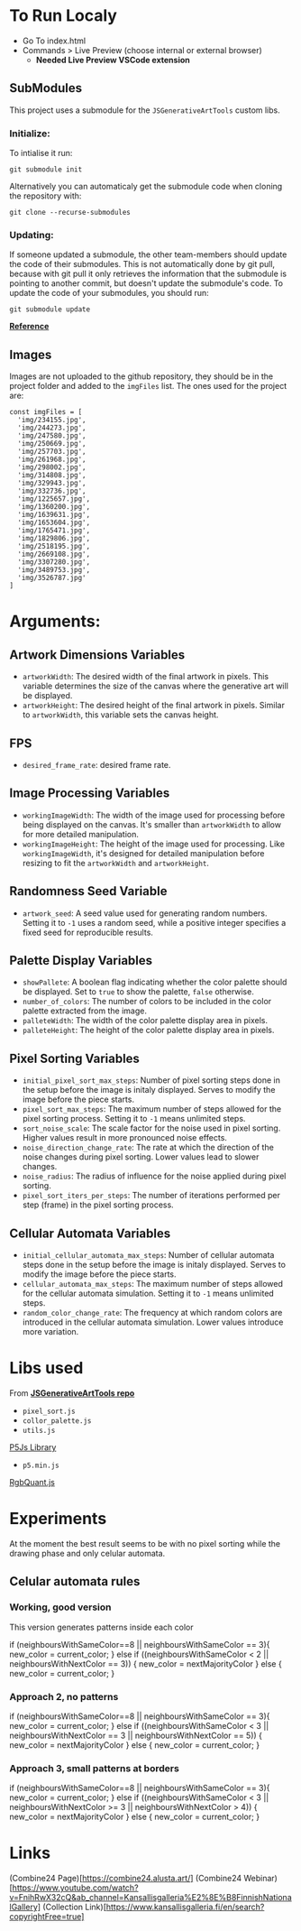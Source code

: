 # To Run Localy

- Go To index.html
- Commands > Live Preview (choose internal or external browser)
  - **Needed Live Preview VSCode extension**

## SubModules

This project uses a submodule for the `JSGenerativeArtTools` custom libs.

### Initialize:

To intialise it run:
```
git submodule init
```

Alternatively you can automaticaly get the submodule code when cloning the repository with:
```
git clone --recurse-submodules
```

### Updating:

If someone updated a submodule, the other team-members should update the code of their submodules. This is not automatically done by git pull, because with git pull it only retrieves the information that the submodule is pointing to another commit, but doesn't update the submodule's code. To update the code of your submodules, you should run:
```
git submodule update
```


**[Reference](https://gist.github.com/gitaarik/8735255)**

## Images

Images are not uploaded to the github repository, they should be in the project folder and added to the `imgFiles` list. The ones used for the project are:

```
const imgFiles = [
  'img/234155.jpg',
  'img/244273.jpg',
  'img/247580.jpg',
  'img/250669.jpg',
  'img/257703.jpg',
  'img/261968.jpg',
  'img/298002.jpg',
  'img/314808.jpg',
  'img/329943.jpg',
  'img/332736.jpg',
  'img/1225657.jpg',
  'img/1360200.jpg',
  'img/1639631.jpg',
  'img/1653604.jpg',
  'img/1765471.jpg',
  'img/1829806.jpg',
  'img/2518195.jpg',
  'img/2669108.jpg',
  'img/3307280.jpg',
  'img/3489753.jpg',
  'img/3526787.jpg'
]
```

# Arguments:

## Artwork Dimensions Variables
- `artworkWidth`: The desired width of the final artwork in pixels. This variable determines the size of the canvas where the generative art will be displayed.
- `artworkHeight`: The desired height of the final artwork in pixels. Similar to `artworkWidth`, this variable sets the canvas height.

## FPS
- `desired_frame_rate`: desired frame rate.

## Image Processing Variables
- `workingImageWidth`: The width of the image used for processing before being displayed on the canvas. It's smaller than `artworkWidth` to allow for more detailed manipulation.
- `workingImageHeight`: The height of the image used for processing. Like `workingImageWidth`, it's designed for detailed manipulation before resizing to fit the `artworkWidth` and `artworkHeight`.

## Randomness Seed Variable
- `artwork_seed`: A seed value used for generating random numbers. Setting it to `-1` uses a random seed, while a positive integer specifies a fixed seed for reproducible results.

## Palette Display Variables
- `showPallete`: A boolean flag indicating whether the color palette should be displayed. Set to `true` to show the palette, `false` otherwise.
- `number_of_colors`: The number of colors to be included in the color palette extracted from the image.
- `palleteWidth`: The width of the color palette display area in pixels.
- `palleteHeight`: The height of the color palette display area in pixels.

## Pixel Sorting Variables
- `initial_pixel_sort_max_steps`: Number of pixel sorting steps done in the setup before the image is initaly displayed. Serves to modify the image before the piece starts.
- `pixel_sort_max_steps`: The maximum number of steps allowed for the pixel sorting process. Setting it to `-1` means unlimited steps.
- `sort_noise_scale`: The scale factor for the noise used in pixel sorting. Higher values result in more pronounced noise effects.
- `noise_direction_change_rate`: The rate at which the direction of the noise changes during pixel sorting. Lower values lead to slower changes.
- `noise_radius`: The radius of influence for the noise applied during pixel sorting.
- `pixel_sort_iters_per_steps`: The number of iterations performed per step (frame) in the pixel sorting process.

## Cellular Automata Variables
- `initial_cellular_automata_max_steps`: Number of cellular automata steps done in the setup before the image is initaly displayed. Serves to modify the image before the piece starts.
- `cellular_automata_max_steps`: The maximum number of steps allowed for the cellular automata simulation. Setting it to `-1` means unlimited steps.
- `random_color_change_rate`: The frequency at which random colors are introduced in the cellular automata simulation. Lower values introduce more variation.

# Libs used
From **[JSGenerativeArtTools repo](https://github.com/carlesanton/JSGenerativeArtTools)**
- `pixel_sort.js`
- `collor_palette.js`
- `utils.js`

[P5Js Library](https://p5js.org/es/download/)
- `p5.min.js`

[RgbQuant.js](https://github.com/leeoniya/RgbQuant.js/tree/master)

# Experiments

At the moment the best result seems to be with no pixel sorting while the drawing phase and only celular automata.

## Celular automata rules

### Working, good version

This version generates patterns inside each color

if (neighboursWithSameColor==8 || neighboursWithSameColor == 3){
    new_color = current_color;
}
else if ((neighboursWithSameColor < 2  || neighboursWithNextColor == 3)) {
    new_color = nextMajorityColor
} else {
    new_color = current_color;
}

### Approach 2, no patterns

if (neighboursWithSameColor==8 || neighboursWithSameColor == 3){
    new_color = current_color;
}
else if ((neighboursWithSameColor < 3  || neighboursWithNextColor == 3 || neighboursWithNextColor == 5)) {
    new_color = nextMajorityColor
} else {
    new_color = current_color;
}

### Approach 3, small patterns at borders

if (neighboursWithSameColor==8 || neighboursWithSameColor == 3){
    new_color = current_color;
}
else if ((neighboursWithSameColor < 3  || neighboursWithNextColor >= 3 || neighboursWithNextColor > 4)) {
    new_color = nextMajorityColor
} else {
    new_color = current_color;
}

# Links
(Combine24 Page)[https://combine24.alusta.art/]
(Combine24 Webinar)[https://www.youtube.com/watch?v=FnihRwX32cQ&ab_channel=Kansallisgalleria%E2%8E%B8FinnishNationalGallery]
(Collection Link)[https://www.kansallisgalleria.fi/en/search?copyrightFree=true]
